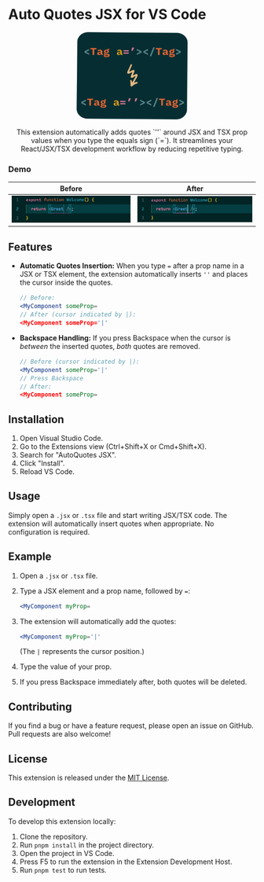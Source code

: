 # Auto Quotes JSX for VS Code

<p align="center">
  <img src="assets/logo.png" alt="Logo" width="227px" height="178px">
</p>
<p align="center">
This extension automatically adds quotes `''` around JSX and TSX prop values when you type the equals sign (`=`). It streamlines your React/JSX/TSX development workflow by reducing repetitive typing.
</p>

### Demo

| Before                          | After                          |
| ------------------------------- | ------------------------------ |
| <img src="assets/before.gif" /> | <img src="assets/after.gif" /> |

## Features

- **Automatic Quotes Insertion:** When you type `=` after a prop name in a JSX or TSX element, the extension automatically inserts `''` and places the cursor inside the quotes.

  ```jsx
  // Before:
  <MyComponent someProp=
  // After (cursor indicated by |):
  <MyComponent someProp='|'
  ```

- **Backspace Handling:** If you press Backspace when the cursor is _between_ the inserted quotes, _both_ quotes are removed.

  ```jsx
  // Before (cursor indicated by |):
  <MyComponent someProp='|'
  // Press Backspace
  // After:
  <MyComponent someProp=
  ```

## Installation

1.  Open Visual Studio Code.
2.  Go to the Extensions view (Ctrl+Shift+X or Cmd+Shift+X).
3.  Search for "AutoQuotes JSX".
4.  Click "Install".
5.  Reload VS Code.

## Usage

Simply open a `.jsx` or `.tsx` file and start writing JSX/TSX code. The extension will automatically insert quotes when appropriate. No configuration is required.

## Example

1.  Open a `.jsx` or `.tsx` file.
2.  Type a JSX element and a prop name, followed by `=`:

    ```jsx
    <MyComponent myProp=
    ```

3.  The extension will automatically add the quotes:

    ```jsx
    <MyComponent myProp='|'
    ```

    (The `|` represents the cursor position.)

4.  Type the value of your prop.
5.  If you press Backspace immediately after, both quotes will be deleted.

## Contributing

If you find a bug or have a feature request, please open an issue on GitHub. Pull requests are also welcome!

## License

This extension is released under the [MIT License](LICENSE).

## Development

To develop this extension locally:

1.  Clone the repository.
2.  Run `pnpm install` in the project directory.
3.  Open the project in VS Code.
4.  Press F5 to run the extension in the Extension Development Host.
5.  Run `pnpm test` to run tests.
